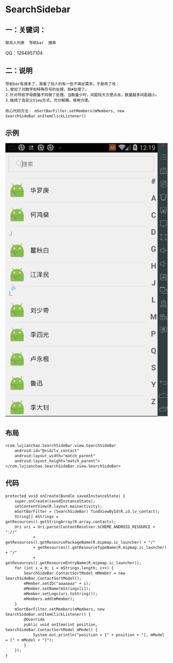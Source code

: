 # SearchSidebar

## 一：关键词：
~~~~
联系人列表  导航bar  搜索
~~~~

QQ：1264957104



## 二：说明
    导航bar有很多了，我看了别人的有一些不满足需求，于是改了改：
    1.增加了对数字和特殊符号的处理，按#处理了。
    2.针对导航字母数量不同做了处理。当数量少时，间距较大方便点击，数量越多间距越小。
    3.做成了自定义View方式，充分解耦，使用方便。
    
    核心代码方法： mSortBarFilter.setMembers(mMembers, new SearchSideBar.onItemClickListener()
    
## 示例
![ image](https://github.com/hnsugar/SearchSidebar/blob/master/SearchSidebar.gif)

 

##  布局

    <com.lujianchao.SearchSideBar.view.SearchSideBar
        android:id="@+id/lv_contact"
        android:layout_width="match_parent"
        android:layout_height="match_parent"></com.lujianchao.SearchSideBar.view.SearchSideBar>
        
##  代码

 
    protected void onCreate(Bundle savedInstanceState) {
        super.onCreate(savedInstanceState);
        setContentView(R.layout.mainactivity);
        mSortBarFilter = (SearchSideBar) findViewById(R.id.lv_contact);
        String[] mStrings = getResources().getStringArray(R.array.contacts);
        Uri uri = Uri.parse(ContentResolver.SCHEME_ANDROID_RESOURCE + "://"
                + getResources().getResourcePackageName(R.mipmap.ic_launcher) + "/"
                + getResources().getResourceTypeName(R.mipmap.ic_launcher) + "/"
                + getResources().getResourceEntryName(R.mipmap.ic_launcher));
        for (int i = 0; i < mStrings.length; i++) {
            SearchSideBar.ContactSortModel mMember = new SearchSideBar.ContactSortModel();
            mMember.setID("aaaaaaa" + i);
            mMember.setName(mStrings[i]);
            mMember.setLogo(uri.toString());
            mMembers.add(mMember);
        }
        mSortBarFilter.setMembers(mMembers, new SearchSideBar.onItemClickListener() {
            @Override
            public void onItem(int position, SearchSideBar.ContactSortModel mModel) {
                System.out.println("position = [" + position + "], mModel = [" + mModel + "]");
            }
        });
    }
